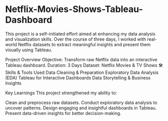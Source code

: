 # Netflix-Movies-Shows-Tableau-Dashboard

This project is a self-initiated effort aimed at enhancing my data analysis and visualization skills. Over the course of three days, I worked with real-world Netflix datasets to extract meaningful insights and present them visually using Tableau.

Project Overview
Objective: Transform raw Netflix data into an interactive Tableau dashboard.
Duration: 3 Days
Dataset: Netflix Movies & TV Shows
🛠 Skills & Tools Used
Data Cleaning & Preparation
Exploratory Data Analysis (EDA)
Tableau for Interactive Dashboards
Data Storytelling & Business Insights

Key Learnings
This project strengthened my ability to:

Clean and preprocess raw datasets.
Conduct exploratory data analysis to uncover patterns.
Design engaging and insightful dashboards in Tableau.
Present data-driven insights for better decision-making.
